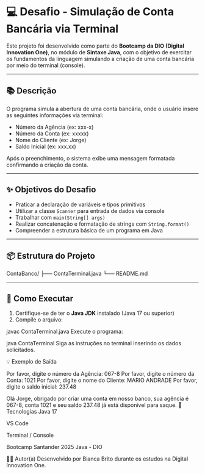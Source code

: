 # 💻 Desafio - Simulação de Conta Bancária via Terminal

Este projeto foi desenvolvido como parte do **Bootcamp da DIO (Digital Innovation One)**, no módulo de **Sintaxe Java**, com o objetivo de exercitar os fundamentos da linguagem simulando a criação de uma conta bancária por meio do terminal (console).

---

## 📚 Descrição

O programa simula a abertura de uma conta bancária, onde o usuário insere as seguintes informações via terminal:

- Número da Agência (ex: xxx-x)
- Número da Conta (ex: xxxxx)
- Nome do Cliente (ex: Jorge)
- Saldo Inicial (ex: xxx.xx)

Após o preenchimento, o sistema exibe uma mensagem formatada confirmando a criação da conta.

---

## ✨ Objetivos do Desafio

- Praticar a declaração de variáveis e tipos primitivos
- Utilizar a classe `Scanner` para entrada de dados via console
- Trabalhar com `main(String[] args)`
- Realizar concatenação e formatação de strings com `String.format()`
- Compreender a estrutura básica de um programa em Java

---

## 📦 Estrutura do Projeto

ContaBanco/
├── ContaTerminal.java
└── README.md

---

## 🧪 Como Executar

1. Certifique-se de ter o **Java JDK** instalado (Java 17 ou superior)
2. Compile o arquivo:


javac ContaTerminal.java
Execute o programa:

java ContaTerminal
Siga as instruções no terminal inserindo os dados solicitados.

💡 Exemplo de Saída

Por favor, digite o número da Agência: 067-8
Por favor, digite o número da Conta: 1021
Por favor, digite o nome do Cliente: MARIO ANDRADE
Por favor, digite o saldo inicial: 237.48

Olá Jorge, obrigado por criar uma conta em nosso banco, sua agência é 067-8, conta 1021 e seu saldo 237.48 já está disponível para saque.
🚀 Tecnologias
Java 17

VS Code

Terminal / Console

Bootcamp Santander 2025 Java - DIO

🧑‍💻 Autor(a)
Desenvolvido por Bianca Brito durante os estudos na Digital Innovation One.

